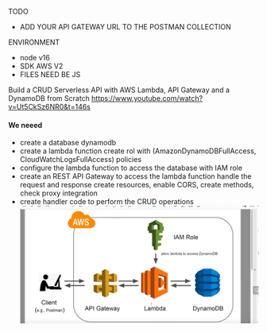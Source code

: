 TODO
- ADD YOUR API GATEWAY URL TO THE POSTMAN COLLECTION

ENVIRONMENT
- node v16
- SDK AWS V2
- FILES NEED BE JS

Build a CRUD Serverless API with AWS Lambda, API Gateway and a DynamoDB from Scratch
https://www.youtube.com/watch?v=Ut5CkSz6NR0&t=146s

#### We neeed 
- create a database dynamodb
- create a lambda function
            create rol with (AmazonDynamoDBFullAccess, CloudWatchLogsFullAccess) policies 
- configure the lambda function to access the database with IAM role
- create an REST API Gateway  to 
            access the lambda function
            handle the request and response
            create resources, enable CORS, create methods, check proxy integration
- create handler code to perform the CRUD operations
![img.png](docs%2Fimg.png)
